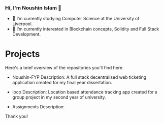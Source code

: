 ### Hi, I'm Noushin Islam 👋
- 🔭 I’m currently studying Computer Science at the University of Liverpool.
- 🌱 I’m currently interested in Blockchain concepts, Solidity and Full Stack Development.

# Projects
Here's a brief overview of the repositories you'll find here:

- Noushin-FYP
Description: A full stack decentralised web ticketing application created for my final year dissertation.

- loco
Description: Location based attendance tracking app created for a group project in my second year of university.

- Assignments
Description: 

Thank you!

